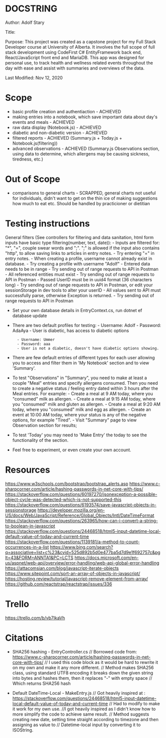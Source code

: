 # DOCSTRING
Author: Adolf Stary

Title:

Purpose: This project was created as a capstone project for my Full Stack Developer course at University of Alberta. It involves the full scope of full stack development using CodeFirst C# EntityFramework back end, React/JavaScript front end and MariaDB. This app was designed for personal use, to track health and wellness related events throughout the day with ease and assist with summaries and overviews of the data.

Last Modified: Nov 12, 2020

# Scope
- basic profile creation and authentiaction - ACHIEVED
- making entries into a notebook, which save important data about day's events and meals - ACHIEVED
- raw data display (Notebook.js) - ACHIEVED
- diabetic and non-diabetic version - ACHIEVED
- filtered reports - ACHIEVED (Summary.js + Today.js + Notebook.js(filtering))
- advanced observations - ACHIEVED (Summary.js Observations section, using data to determine, which allergens may be causing sickness, tiredness, etc.)

# Out of Scope
- comparisons to general charts - SCRAPPED, general charts not useful for individuals, didn't want to get on the thin ice of making suggestions how much to eat etc. Should be handled by practicioner or dietitian

# Testing instructions
General filters (See controllers for filtering and data sanitation, html form inputs have basic type filtering(number, text, date)):
        - Inputs are filtered for: "*", "=", couple swear words and ";". ";" is allowed if the input also contains "http", to allow saving links to articles in entry notes. - Try entering "=" in entry notes.
        - When creating a profile, username cannot already exist in database. - Try creating a profile with username "Adolf"
        - Entered data needs to be in range - Try sending out of range requests to API in Postman
        - All referenced entities must exist - Try sending out of range requests to API in Postman
        - Passed UserID must be in uuid4 format (36 characters long) - Try sending out of range requests to API in Postman, or edit your sessionStorage in dev tools to alter your userID
        - All values sent to API must successfully parse, otherwise Exception is returned. - Try sending out of range requests to API in Postman

- Set your own database details in EntryContext.cs, run dotnet ef database update
- There are two default profiles for testing:
        - Username: Adolf
        - Password: AdaAya
        - User is diabetic, has access to diabetic options

        - Username: Ummer
        - Password: aaa
        - User is not a diabetic, doesn't have diabetic options showing.
- There are few default entries of different types for each user allowing you to access and filter them in 'My Notebook' section and to view 'Summary'.
- To test "Observations" in "Summary", you need to make at least a couple "Meal" entries and specify allergens consumed. Then you need to create a negative status / feeling entry dated within 3 hours after the Meal entries.
        For example:
                - Create a meal at 9 AM today, where you "consumed" milk as allergen.
                - Create a meal at 9:15 AM today, where you "consumed" milk and gluten as allergen.
                - Create a meal at 9:20 AM today, where you "consumed" milk and egg as allergen.
                - Create an event at 10:00 AM today, where your status is any of the negative options, for example "Tired".
                - Visit "Summary" page to view Observation section for results;
- To test 'Today' you may need to 'Make Entry' the today to see the functionality of the section.
- Feel free to experiment, or even create your own account.

# Resources
https://www.w3schools.com/bootstrap/bootstrap_alerts.asp
https://www.c-sharpcorner.com/article/hashing-passwords-in-net-core-with-tips/
https://stackoverflow.com/questions/60197270/jsonexception-a-possible-object-cycle-was-detected-which-is-not-supported-this
https://stackoverflow.com/questions/6193574/save-javascript-objects-in-sessionstorage
https://developer.mozilla.org/en-US/docs/Web/JavaScript/Reference/Global_Objects/Intl/DateTimeFormat
https://stackoverflow.com/questions/263965/how-can-i-convert-a-string-to-boolean-in-javascript
https://stackoverflow.com/questions/24468518/html5-input-datetime-local-default-value-of-today-and-current-time
https://stackoverflow.com/questions/1139181/a-method-to-count-occurrences-in-a-list
https://www.bing.com/search?q=associative+list+c%23&cvid=525d892b5d0e477ba5d7d9e1f692757c&pglt=43&FORM=ANNTA1&PC=LCTS
https://docs.microsoft.com/en-us/aspnet/web-api/overview/error-handling/web-api-global-error-handling
https://attacomsian.com/blog/javascript-iterate-objects
https://www.sitepoint.com/sort-an-array-of-objects-in-javascript/
https://hosting.review/tutorial/javascript-remove-element-from-array/
https://github.com/reactstrap/reactstrap/issues/336


# Trello
https://trello.com/b/vb7IkaVh


# Citations
- SHA256 hashing - EntryController.cs
        // Borrowed code from: https://www.c-sharpcorner.com/article/hashing-passwords-in-net-core-with-tips/
        // I used this code block as it would be hard to rewrite it on my own and make it any more different.
        // Method makes SHA256 class, using standard UTF8 encoding it breaks down the given string into bytes and hashes them, then it replaces "-" with empty space
        // Which returns SHA256 hash

- Default DateTime-Local - MakeEntry.js
        // Got heavily inspired at : https://stackoverflow.com/questions/24468518/html5-input-datetime-local-default-value-of-today-and-current-time
        // Had to modify to make it work for my own use. 
        //I got heavily inspired as I didn't know how to more simplify the code to achieve same result.
        // Method suggests creating new date, setting time straight according to timezone and then assigning as value to
        // Datetime-local input by converting it to ISOString.